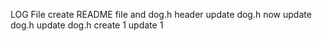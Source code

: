 LOG File
create README file and dog.h header
update dog.h
now
update dog.h
update dog.h
create 1
update 1
